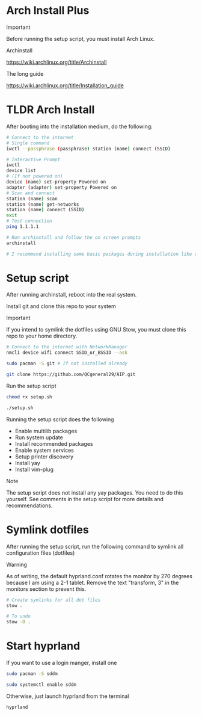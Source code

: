 # Arch Install Plus 

> [!IMPORTANT]
> Before running the setup script, you must install Arch Linux.

Archinstall

https://wiki.archlinux.org/title/Archinstall

The long guide

https://wiki.archlinux.org/title/Installation_guide

# TLDR Arch Install

After booting into the installation medium, do the following:
```bash
# Connect to the internet
# Single command
iwctl --passphrase (passphrase) station (name) connect (SSID)

# Interactive Prompt
iwctl
device list
# (If not powered on)
device (name) set-property Powered on
adapter (adapter) set-property Powered on
# Scan and connect
station (name) scan
station (name) get-networks
station (name) connect (SSID)
exit
# Test connection
ping 1.1.1.1

# Run archinstall and follow the on screen prompts
archinstall

# I recommend installing some basic packages during installation like vim, NetworkManager, git, etc.
```

# Setup script
After running archinstall, reboot into the real system. 

Install git and clone this repo to your system

> [!IMPORTANT]
> If you intend to symlink the dotfiles using GNU Stow, you must clone this repo to your home directory.

```bash
# Connect to the internet with NetworkManager
nmcli device wifi connect SSID_or_BSSID --ask

sudo pacman -S git # If not installed already

git clone https://github.com/QCgeneral29/AIP.git
```

Run the setup script
```bash
chmod +x setup.sh

./setup.sh
```

Running the setup script does the following
- Enable multilib packages
- Run system update
- Install recommended packages
- Enable system services
- Setup printer discovery 
- Install yay
- Install vim-plug


> [!NOTE]
> The setup script does not install any yay packages. You need to do this yourself.
> See comments in the setup script for more details and recommendations.

# Symlink dotfiles
After running the setup script, run the following command to symlink all configuration files (dotfiles)

> [!WARNING]
> As of writing, the default hyprland.conf rotates the monitor by 270 degrees because I am using a 2-1 tablet.
> Remove the text "transform, 3" in the monitors section to prevent this.

```bash
# Create symlinks for all dot files
stow .

# To undo
stow -D .
```

# Start hyprland
If you want to use a login manger, install one
``` bash
sudo pacman -S sddm

sudo systemctl enable sddm
```

Otherwise, just launch hyprland from the terminal
```bash
hyprland
```

